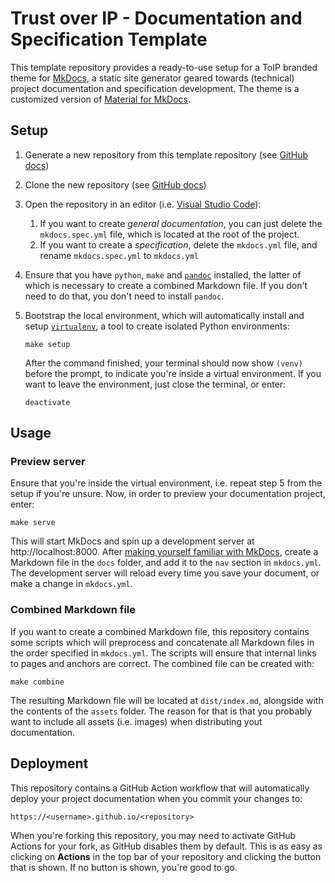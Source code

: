 #  Trust over IP - Documentation and Specification Template

This template repository provides a ready-to-use setup for a ToIP branded theme
for [MkDocs][1], a static site generator geared towards (technical) project 
documentation and specification development. The theme is a customized version
of [Material for MkDocs][2].

  [1]: https://www.mkdocs.org/
  [2]: https://squidfunk.github.io/mkdocs-material/

## Setup

1. Generate a new repository from this template repository (see [GitHub docs][3])
2. Clone the new repository (see [GitHub docs][4])
3. Open the repository in an editor (i.e. [Visual Studio Code][5]):

   1. If you want to create _general documentation_, you can just delete the
      `mkdocs.spec.yml` file, which is located at the root of the project.
   2. If you want to create a _specification_, delete the `mkdocs.yml` file,
      and rename `mkdocs.spec.yml` to `mkdocs.yml`

4. Ensure that you have `python`, `make` and [`pandoc`][6] installed, the latter
   of which is necessary to create a combined Markdown file. If you don't need
   to do that, you don't need to install `pandoc`.

5. Bootstrap the local environment, which will automatically install and setup
   [`virtualenv`][7], a tool to create isolated Python environments:

   ```
   make setup
   ```

   After the command finished, your terminal should now show `(venv)` before the
   prompt, to indicate you're inside a virtual environment. If you want to leave
   the environment, just close the terminal, or enter:

   ```
   deactivate
   ```

## Usage

### Preview server

Ensure that you're inside the virtual environment, i.e. repeat step 5 from the
setup if you're unsure. Now, in order to preview your documentation project,
enter:

```
make serve
```

This will start MkDocs and spin up a development server at http://localhost:8000.
After [making yourself familiar with MkDocs][8], create a Markdown file in the
`docs` folder, and add it to the `nav` section in `mkdocs.yml`. The development
server will reload every time you save your document, or make a change in
`mkdocs.yml`.

### Combined Markdown file

If you want to create a combined Markdown file, this repository contains some
scripts which will preprocess and concatenate all Markdown files in the order
specified in `mkdocs.yml`. The scripts will ensure that internal links to
pages and anchors are correct. The combined file can be created with:

```
make combine
```

The resulting Markdown file will be located at `dist/index.md`, alongside with
the contents of the `assets` folder. The reason for that is that you probably
want to include all assets (i.e. images) when distributing yout documentation.

## Deployment

This repository contains a GitHub Action workflow that will automatically
deploy your project documentation when you commit your changes to:

```
https://<username>.github.io/<repository>
```

When you're forking this repository, you may need to activate GitHub Actions
for your fork, as GitHub disables them by default. This is as easy as clicking
on __Actions__ in the top bar of your repository and clicking the button that
is shown. If no button is shown, you're good to go.

  [3]: https://docs.github.com/en/free-pro-team@latest/github/creating-cloning-and-archiving-repositories/creating-a-repository-from-a-template
  [4]: https://docs.github.com/en/free-pro-team@latest/github/creating-cloning-and-archiving-repositories/cloning-a-repository
  [5]: https://code.visualstudio.com/
  [6]: https://pandoc.org/installing.html
  [7]: https://virtualenv.pypa.io/en/latest/
  [8]: https://www.mkdocs.org/#getting-started
